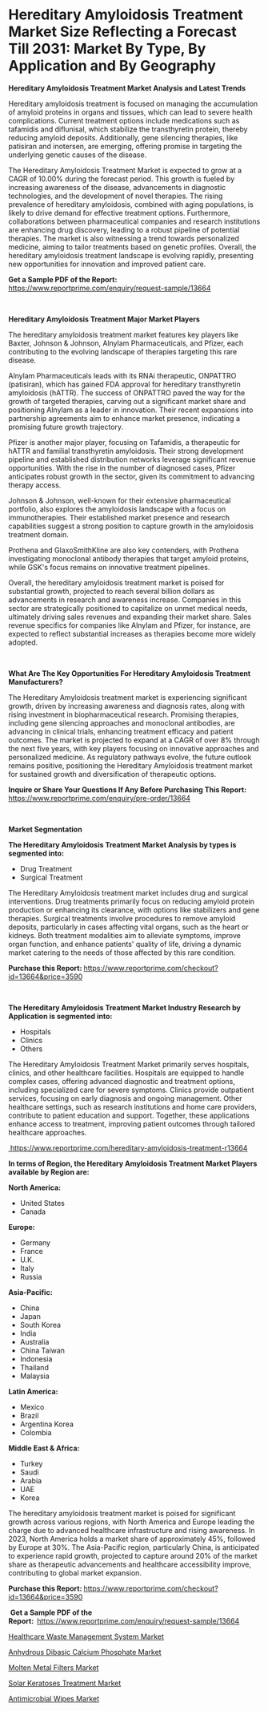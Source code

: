 <p><h1>Hereditary Amyloidosis Treatment Market Size Reflecting a Forecast Till 2031: Market By Type, By Application and By Geography</h1></p><p><strong>Hereditary Amyloidosis Treatment Market Analysis and Latest Trends</strong></p>
<p><p>Hereditary amyloidosis treatment is focused on managing the accumulation of amyloid proteins in organs and tissues, which can lead to severe health complications. Current treatment options include medications such as tafamidis and diflunisal, which stabilize the transthyretin protein, thereby reducing amyloid deposits. Additionally, gene silencing therapies, like patisiran and inotersen, are emerging, offering promise in targeting the underlying genetic causes of the disease.</p><p>The Hereditary Amyloidosis Treatment Market is expected to grow at a CAGR of 10.00% during the forecast period. This growth is fueled by increasing awareness of the disease, advancements in diagnostic technologies, and the development of novel therapies. The rising prevalence of hereditary amyloidosis, combined with aging populations, is likely to drive demand for effective treatment options. Furthermore, collaborations between pharmaceutical companies and research institutions are enhancing drug discovery, leading to a robust pipeline of potential therapies. The market is also witnessing a trend towards personalized medicine, aiming to tailor treatments based on genetic profiles. Overall, the hereditary amyloidosis treatment landscape is evolving rapidly, presenting new opportunities for innovation and improved patient care.</p></p>
<p><strong>Get a Sample PDF of the Report:&nbsp;</strong> <a href="https://www.reportprime.com/enquiry/request-sample/13664?utm_campaign=60&utm_medium=2&utm_source=Github&utm_content=ia&utm_term=16112024&utm_id=hereditary-amyloidosis-treatment">https://www.reportprime.com/enquiry/request-sample/13664</a></p>
<p>&nbsp;</p>
<p><strong>Hereditary Amyloidosis Treatment Major Market Players</strong></p>
<p><p>The hereditary amyloidosis treatment market features key players like Baxter, Johnson & Johnson, Alnylam Pharmaceuticals, and Pfizer, each contributing to the evolving landscape of therapies targeting this rare disease. </p><p>Alnylam Pharmaceuticals leads with its RNAi therapeutic, ONPATTRO (patisiran), which has gained FDA approval for hereditary transthyretin amyloidosis (hATTR). The success of ONPATTRO paved the way for the growth of targeted therapies, carving out a significant market share and positioning Alnylam as a leader in innovation. Their recent expansions into partnership agreements aim to enhance market presence, indicating a promising future growth trajectory.</p><p>Pfizer is another major player, focusing on Tafamidis, a therapeutic for hATTR and familial transthyretin amyloidosis. Their strong development pipeline and established distribution networks leverage significant revenue opportunities. With the rise in the number of diagnosed cases, Pfizer anticipates robust growth in the sector, given its commitment to advancing therapy access.</p><p>Johnson & Johnson, well-known for their extensive pharmaceutical portfolio, also explores the amyloidosis landscape with a focus on immunotherapies. Their established market presence and research capabilities suggest a strong position to capture growth in the amyloidosis treatment domain.</p><p>Prothena and GlaxoSmithKline are also key contenders, with Prothena investigating monoclonal antibody therapies that target amyloid proteins, while GSK's focus remains on innovative treatment pipelines. </p><p>Overall, the hereditary amyloidosis treatment market is poised for substantial growth, projected to reach several billion dollars as advancements in research and awareness increase. Companies in this sector are strategically positioned to capitalize on unmet medical needs, ultimately driving sales revenues and expanding their market share. Sales revenue specifics for companies like Alnylam and Pfizer, for instance, are expected to reflect substantial increases as therapies become more widely adopted.</p></p>
<p>&nbsp;</p>
<p><strong>What Are The Key Opportunities For Hereditary Amyloidosis Treatment Manufacturers?</strong></p>
<p><p>The Hereditary Amyloidosis treatment market is experiencing significant growth, driven by increasing awareness and diagnosis rates, along with rising investment in biopharmaceutical research. Promising therapies, including gene silencing approaches and monoclonal antibodies, are advancing in clinical trials, enhancing treatment efficacy and patient outcomes. The market is projected to expand at a CAGR of over 8% through the next five years, with key players focusing on innovative approaches and personalized medicine. As regulatory pathways evolve, the future outlook remains positive, positioning the Hereditary Amyloidosis treatment market for sustained growth and diversification of therapeutic options.</p></p>
<p><strong>Inquire or Share Your Questions If Any Before Purchasing This Report:</strong> <a href="https://www.reportprime.com/enquiry/pre-order/13664?utm_campaign=60&utm_medium=2&utm_source=Github&utm_content=ia&utm_term=16112024&utm_id=hereditary-amyloidosis-treatment">https://www.reportprime.com/enquiry/pre-order/13664</a></p>
<p>&nbsp;</p>
<p><strong>Market Segmentation</strong></p>
<p><strong>The Hereditary Amyloidosis Treatment Market Analysis by types is segmented into:</strong></p>
<p><ul><li>Drug Treatment</li><li>Surgical Treatment</li></ul></p>
<p><p>The Hereditary Amyloidosis treatment market includes drug and surgical interventions. Drug treatments primarily focus on reducing amyloid protein production or enhancing its clearance, with options like stabilizers and gene therapies. Surgical treatments involve procedures to remove amyloid deposits, particularly in cases affecting vital organs, such as the heart or kidneys. Both treatment modalities aim to alleviate symptoms, improve organ function, and enhance patients' quality of life, driving a dynamic market catering to the needs of those affected by this rare condition.</p></p>
<p><strong>Purchase this Report:&nbsp;</strong><a href="https://www.reportprime.com/checkout?id=13664&price=3590&utm_campaign=60&utm_medium=2&utm_source=Github&utm_content=ia&utm_term=16112024&utm_id=hereditary-amyloidosis-treatment">https://www.reportprime.com/checkout?id=13664&price=3590</a></p>
<p>&nbsp;</p>
<p><strong>The Hereditary Amyloidosis Treatment Market Industry Research by Application is segmented into:</strong></p>
<p><ul><li>Hospitals</li><li>Clinics</li><li>Others</li></ul></p>
<p><p>The Hereditary Amyloidosis Treatment Market primarily serves hospitals, clinics, and other healthcare facilities. Hospitals are equipped to handle complex cases, offering advanced diagnostic and treatment options, including specialized care for severe symptoms. Clinics provide outpatient services, focusing on early diagnosis and ongoing management. Other healthcare settings, such as research institutions and home care providers, contribute to patient education and support. Together, these applications enhance access to treatment, improving patient outcomes through tailored healthcare approaches.</p></p>
<p><a href="https://www.reportprime.com/hereditary-amyloidosis-treatment-r13664?utm_campaign=60&utm_medium=2&utm_source=Github&utm_content=ia&utm_term=16112024&utm_id=hereditary-amyloidosis-treatment">&nbsp;https://www.reportprime.com/hereditary-amyloidosis-treatment-r13664</a></p>
<p><strong>In terms of Region, the Hereditary Amyloidosis Treatment Market Players available by Region are:</strong></p>
<p>
    <p> <strong> North America: </strong>
        <ul>
            <li>United States</li>
            <li>Canada</li>
        </ul>
        </p> 
    <p> <strong> Europe: </strong>
        <ul>
            <li>Germany</li>
            <li>France</li>
            <li>U.K.</li>
            <li>Italy</li>
            <li>Russia</li>
        </ul>
        </p> 
    <p> <strong> Asia-Pacific: </strong>
        <ul>
            <li>China</li>
            <li>Japan</li>
            <li>South Korea</li>
            <li>India</li>
            <li>Australia</li>
            <li>China Taiwan</li>
            <li>Indonesia</li>
            <li>Thailand</li>
            <li>Malaysia</li>
        </ul>
        </p> 
    <p> <strong> Latin America: </strong>
        <ul>
            <li>Mexico</li>
            <li>Brazil</li>
            <li>Argentina Korea</li>
            <li>Colombia</li>
        </ul>
        </p> 
    <p> <strong> Middle East & Africa: </strong>
        <ul>
            <li>Turkey</li>
            <li>Saudi</li>
            <li>Arabia</li>
            <li>UAE</li>
            <li>Korea</li>
        </ul>
    </p>
    </p>
<p><p>The hereditary amyloidosis treatment market is poised for significant growth across various regions, with North America and Europe leading the charge due to advanced healthcare infrastructure and rising awareness. In 2023, North America holds a market share of approximately 45%, followed by Europe at 30%. The Asia-Pacific region, particularly China, is anticipated to experience rapid growth, projected to capture around 20% of the market share as therapeutic advancements and healthcare accessibility improve, contributing to global market expansion.</p></p>
<p><strong>Purchase this Report: </strong><a href="https://www.reportprime.com/checkout?id=13664&price=3590&utm_campaign=60&utm_medium=2&utm_source=Github&utm_content=ia&utm_term=16112024&utm_id=hereditary-amyloidosis-treatment">https://www.reportprime.com/checkout?id=13664&price=3590</a></p>
<p>&nbsp;<strong>Get a Sample PDF of the Report:&nbsp;&nbsp;</strong><a href="https://www.reportprime.com/enquiry/request-sample/13664?utm_campaign=60&utm_medium=2&utm_source=Github&utm_content=ia&utm_term=16112024&utm_id=hereditary-amyloidosis-treatment">https://www.reportprime.com/enquiry/request-sample/13664</a></p>
<p><strong></strong></p>
<p><p><a href="https://github.com/NargisHussain432/Market-Research-Report-List-1/blob/main/healthcare-waste-management-system-market.md?utm_campaign=60&utm_medium=2&utm_source=Github&utm_content=ia&utm_term=16112024&utm_id=hereditary-amyloidosis-treatment">Healthcare Waste Management System Market</a></p><p><a href="https://www.linkedin.com/pulse/anhydrous-dibasic-calcium-phosphate-industry-sector-market-dynamics-jotcc?utm_campaign=60&utm_medium=2&utm_source=Github&utm_content=ia&utm_term=16112024&utm_id=hereditary-amyloidosis-treatment">Anhydrous Dibasic Calcium Phosphate Market</a></p><p><a href="https://issuu.com/reportprime-2/docs/molten-metal-filters-market-size-20_5998c05ea56c8c?utm_campaign=60&utm_medium=2&utm_source=Github&utm_content=ia&utm_term=16112024&utm_id=hereditary-amyloidosis-treatment">Molten Metal Filters Market</a></p><p><a href="https://github.com/FahadAhmed223/Market-Research-Report-List-1/blob/main/solar-keratoses-treatment-market.md?utm_campaign=60&utm_medium=2&utm_source=Github&utm_content=ia&utm_term=16112024&utm_id=hereditary-amyloidosis-treatment">Solar Keratoses Treatment Market</a></p><p><a href="https://www.linkedin.com/pulse/antimicrobial-wipes-market-industry-landscape-growth-trajectories-usboc?utm_campaign=60&utm_medium=2&utm_source=Github&utm_content=ia&utm_term=16112024&utm_id=hereditary-amyloidosis-treatment">Antimicrobial Wipes Market</a></p></p>